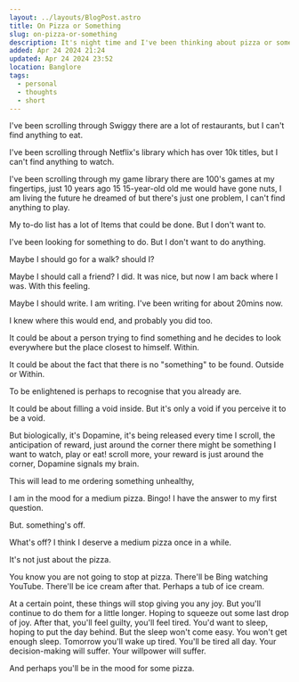 ```yaml
---
layout: ../layouts/BlogPost.astro
title: On Pizza or Something
slug: on-pizza-or-something
description: It's night time and I've been thinking about pizza or something.
added: Apr 24 2024 21:24
updated: Apr 24 2024 23:52
location: Banglore
tags:
  - personal
  - thoughts
  - short
---
```

I've been scrolling through Swiggy there are a lot of restaurants, but I can't find anything to eat. 

I've been scrolling through Netflix's library which has over 10k titles, but I can't find anything to watch.

I've been scrolling through my game library there are 100's games at my fingertips, just 10 years ago 15 15-year-old old me would have gone nuts, I am living the future he dreamed of but there's just one problem, I can't find anything to play.

My to-do list has a lot of Items that could be done. But I don't want to.

I've been looking for something to do. But I don't want to do anything.

Maybe I should go for a walk?
should I? 

Maybe I should call a friend? 
I did. It was nice, but now I am back where I was. With this feeling.

Maybe I should write.
I am writing. I've been writing for about 20mins now. 

I knew where this would end, and probably you did too. 

It could be about a person trying to find something and he decides to look everywhere but the place closest to himself. Within.

It could be about the fact that there is no "something" to be found. Outside or Within. 

To be enlightened is perhaps to recognise that you already are. 

It could be about filling a void inside. But it's only a void if you perceive it to be a void.

But biologically, it's Dopamine, it's being released every time I scroll, the anticipation of reward, just around the corner there might be something I want to watch, play or eat! scroll more, your reward is just around the corner, Dopamine signals my brain.

This will lead to me ordering something unhealthy, 

I am in the mood for a medium pizza. Bingo! I have the answer to my first question.

But. something's off. 

What's off? I think I deserve a medium pizza once in a while. 

It's not just about the pizza. 

You know you are not going to stop at pizza. 
There'll be Bing watching YouTube.
There'll be ice cream after that. 
Perhaps a tub of ice cream.

At a certain point, these things will stop giving you any joy.
But you'll continue to do them for a little longer. 
Hoping to squeeze out some last drop of joy.
After that, you'll feel guilty, you'll feel tired.
You'd want to sleep, hoping to put the day behind.
But the sleep won't come easy. 
You won't get enough sleep.
Tomorrow you'll wake up tired.
You'll be tired all day.
Your decision-making will suffer.
Your willpower will suffer.

And perhaps you'll be in the mood for some pizza.